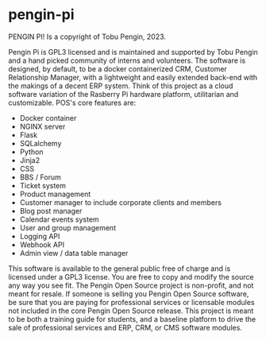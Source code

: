 # pengin-pi
PENGIN PI!
Is a copyright of Tobu Pengin, 2023.

Pengin Pi is GPL3 licensed and is maintained and supported by Tobu Pengin and a hand picked community of interns and volunteers.  The software is designed, by default, to be a docker containerized CRM, Customer Relationship Manager, with a lightweight and easily extended back-end with the makings of a decent ERP system.  Think of this project as a cloud software variation of the Rasberry Pi hardware platform, utilitarian and customizable.  POS's core features are:

- Docker container
- NGINX server
- Flask
- SQLalchemy
- Python
- Jinja2
- CSS
- BBS / Forum
- Ticket system
- Product management
- Customer manager to include corporate clients and members
- Blog post manager
- Calendar events system
- User and group management
- Logging API
- Webhook API
- Admin view / data table manager


This software is available to the general public free of charge and is licensed under a GPL3 license.  You are free to copy and modify the source any way you see fit.  The Pengin Open Source project is non-profit, and not meant for resale.  If someone is selling you Pengin Open Source software, be sure that you are paying for professional services or licensable modules not included in the core Pengin Open Source release.  This project is meant to be both a training guide for students, and a baseline platform to drive the sale of professional services and ERP, CRM, or CMS software modules.
